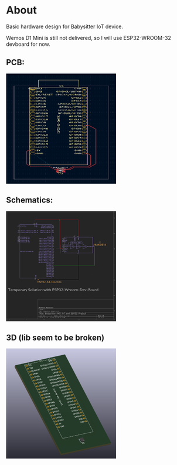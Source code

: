 # About

Basic hardware design for Babysitter IoT device.

Wemos D1 Mini is still not delivered, so I will use ESP32-WROOM-32 devboard for now.

## PCB:

<img src="./images/PCB.png" width="300" height="300"/>

## Schematics:

<img src="./images/Schematic.png" width="300" height="300"/>

## 3D (lib seem to be broken)
 
<img src="./images/3D.png" width="300" height="300"/>


